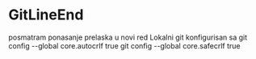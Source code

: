 # GitLineEnd
posmatram ponasanje prelaska u novi red
Lokalni git konfigurisan sa
git config --global core.autocrlf true
git config --global core.safecrlf true
